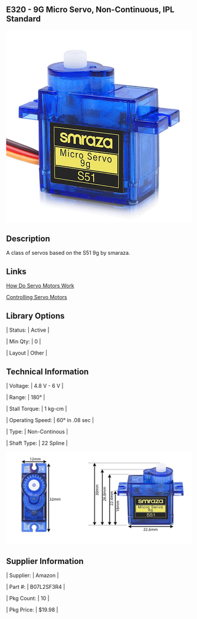 ## E320 - 9G Micro Servo, Non-Continuous, IPL Standard

 

![image](CAD/E320/image.png)

 

## Description   

 

A class of servos based on the S51 9g by smaraza.



## Links   


[How Do Servo Motors Work](https://www.youtube.com/watch?v=LXURLvga8bQ)

[Controlling Servo Motors](https://docs.arduino.cc/learn/electronics/servo-motors)
 

## Library Options

 

| Status: | Active |

| Min Qty: | 0 |

| Layout | Other |

 

## Technical Information


| Voltage: | 4.8 V - 6 V |

| Range: | 180° |

| Stall Torque: | 1 kg-cm |

| Operating Speed: | 60° in .08 sec |

| Type: | Non-Continous |

| Shaft Type: | 22 Spline |

![image](CAD/E320/image0.png)

## Supplier Information

 

| Supplier: | Amazon |

| Part #: | B07L2SF3R4 |        

| Pkg Count: | 10 |

| Pkg Price: | $19.98 |